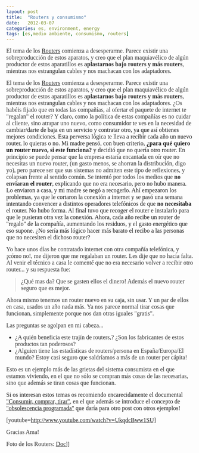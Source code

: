```yaml
---
layout: post
title:  "Routers y consumismo"
date:   2012-03-07
categories: es, environment, energy
tags: [es,medio ambiente, consumismo, routers]
---
```



<span style="color:#333333;"><span style="font-family:Ubuntu;"><span style="font-size:medium;">El tema de los <a href="http://es.wikipedia.org/wiki/Router" target="_blank">Routers</a> comienza a desesperarme. Parece existir una sobreproducción de estos aparatos, y creo que el plan maquiavélico de algún productor de estos aparatillos es </span></span></span><strong><span style="color:#333333;"><span style="font-family:Ubuntu;"><span style="font-size:medium;">aplastarnos bajo routers y más routers</span></span></span></strong><span style="color:#333333;"><span style="font-family:Ubuntu;"><span style="font-size:medium;">, mientras nos estrangulan cables y nos machacan con los adaptadores.</span></span></span>

<span style="color:#333333;"><span style="font-family:Ubuntu;"><span style="font-size:medium;">El tema de los <a href="http://es.wikipedia.org/wiki/Router" target="_blank">Routers</a> comienza a desesperarme. Parece existir una sobreproducción de estos aparatos, y creo que el plan maquiavélico de algún productor de estos aparatillos es </span></span></span><strong><span style="color:#333333;"><span style="font-family:Ubuntu;"><span style="font-size:medium;">aplastarnos bajo routers y más routers</span></span></span></strong><span style="color:#333333;"><span style="font-family:Ubuntu;"><span style="font-size:medium;">, mientras nos estrangulan cables y nos machacan con los adaptadores.</span></span></span>
<span style="color:#333333;"><span style="font-family:Ubuntu;"><span style="font-size:medium;">¿Os habéis fijado que en todas las compañías, al ofertar el paquete de internet te "regalan" el router?</span></span></span>
<span style="color:#333333;"><span style="font-family:Ubuntu;"><span style="font-size:medium;">Y claro, como la política de estas compañías es no cuidar al cliente, sino atrapar uno nuevo, como </span></span></span><span style="font-family:Ubuntu;"><span style="font-size:medium;">consumidor te ves en la necesidad de cambiar/darte de baja en un servicio y contratar otro, ya que así obtienes mejores condiciones. Esta perversa lógica te lleva a recibir cada año un nuevo router, lo quieras o no. Mi madre pensó, con buen criterio,</span></span><strong><span style="font-family:Ubuntu;"><span style="font-size:medium;"> ¿para qué quiero un router nuevo, si este funciona?</span></span></strong><span style="font-family:Ubuntu;"><span style="font-size:medium;"> y decidió que no quería otro router.</span>
<span style="color:#333333;"><span style="font-family:Ubuntu;"><span style="font-size:medium;">En principio se puede pensar que la empresa estaría encantada en oír que no necesitas un nuevo router, (un gasto menos, se ahorran la distribución, digo yo), pero parece ser que sus sistemas no admiten este tipo de reflexiones, y colapsan frente al sentido común. Se intentó por todos los medios que </span></span></span><strong><span style="color:#333333;"><span style="font-family:Ubuntu;"><span style="font-size:medium;">no enviaran</span></span></span></strong><strong><span style="font-family:Ubuntu;"><span style="font-size:medium;"> el router</span></span></strong><span style="font-family:Ubuntu;"><span style="font-size:medium;">, explicando que no era necesario, pero no hubo manera. Lo enviaron a casa, y mi madre se negó a recogerlo. Ahí empezaron los problemas, ya que le cortaron la conexión a internet y se pasó una semana intentando convencer a distintos operadores telefónicos de que</span></span><strong><span style="font-family:Ubuntu;"><span style="font-size:medium;"> no necesitaba</span></span></strong><span style="font-family:Ubuntu;"><span style="font-size:medium;"> el router. No hubo forma. Al final tuvo que recoger el router e instalarlo para que le pusieran otra vez la conexión. Ahora, cada año recibe un router de "regalo" de la compañía, aumentando los residuos, y el gasto energético que eso supone. ¿No sería más lógico hacer más barato el recibo a las personas que no necesiten el dichoso router?</span></span>

<span style="color:#333333;"><span style="font-family:Ubuntu;"><span style="font-size:medium;">Yo hace unos días he contratado internet con otra compañía telefónica, y ¡cómo no!, me dijeron que me regalaban un router. Les dije que no hacía falta. Al venir el técnico a casa le comenté que no era necesario volver a recibir otro router... y su respuesta fue:</span></span></span>
<blockquote><span style="color:#333333;"><span style="font-family:Ubuntu;"><span style="font-size:medium;">¿Qué mas da? Que se gasten ellos el dinero! Además el nuevo router seguro que es mejor.</span></span></span></blockquote>
<span style="color:#333333;"><span style="font-family:Ubuntu;"><span style="font-size:medium;">Ahora mismo tenemos un router nuevo en su caja, sin usar. Y un par de ellos en casa, usados un año nada más. Ya nos parece normal tirar cosas que funcionan, simplemente porque nos dan otras iguales "gratis".</span></span></span>

<span style="color:#333333;"><span style="font-family:Ubuntu;"><span style="font-size:medium;">Las preguntas se agolpan en mi cabeza...</span></span></span>
<ul>
	<li><span style="color:#333333;"><span style="font-family:Ubuntu;"><span style="font-size:medium;">¿A quién beneficia este trajín de routers,? ¿Son los fabricantes de estos productos tan poderosos?</span></span></span></li>
	<li><span style="color:#333333;"><span style="font-family:Ubuntu;"><span style="font-size:medium;">¿Alguien tiene las estadísticas de routers/persona en España/Europa/El mundo? Estoy casi seguro que saldríamos a más de un router per cápita!</span></span></span></li>
</ul>
<span style="color:#333333;"><span style="font-family:Ubuntu;"><span style="font-size:medium;">Esto es un ejemplo más de las grietas del sistema consumista en el que estamos viviendo, en el que no sólo se compran más cosas de las necesarias, sino que además se tiran cosas que funcionan.</span></span></span>

<span style="font-size:medium;font-family:Ubuntu;">Si os interesan estos temas os recomiendo encarecidamente el documental</span><a style="font-size:medium;font-family:Ubuntu;" href="http://www.youtube.com/watch?v=UkqdcBww1SU" target="_blank"> "Consumir, comprar, tirar"</a><span style="font-size:medium;font-family:Ubuntu;">, en el que además se introduce el concepto de </span><a style="font-size:medium;font-family:Ubuntu;" href="http://es.wikipedia.org/wiki/Obsolescencia_programada" target="_blank">"obsolescencia programada"</a><span style="font-size:medium;font-family:Ubuntu;"> que daría para otro post con otros ejemplos!</span>

<span style="color:#333333;"><span style="font-family:Ubuntu;"><span style="font-size:medium;">[youtube=http://www.youtube.com/watch?v=UkqdcBww1SU]</span></span></span>

<span style="color:#333333;"><span style="font-family:Ubuntu;"><span style="font-size:medium;">Gracias Ama!</span></span></span>

<span style="color:#333333;"><span style="font-family:Ubuntu;"><span style="font-size:medium;">Foto de los Routers: <a href="http://www.flickr.com/photos/doc87/" target="_blank">Doc</a></span></span></span>]]
